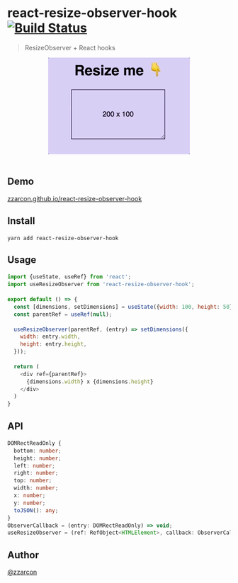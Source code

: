 # react-resize-observer-hook [![Build Status](https://travis-ci.org/zzarcon/react-resize-observer-hook.svg?branch=master)](https://travis-ci.org/zzarcon/react-resize-observer-hook)
> ResizeObserver + React hooks

<div align="center">
  <img src="demo.gif" alt="Logo" width="320">
  <br><br>
</div>

## Demo

[zzarcon.github.io/react-resize-observer-hook](https://zzarcon.github.io/react-resize-observer-hook)

## Install

```
yarn add react-resize-observer-hook
```

## Usage

```js
import {useState, useRef} from 'react';
import useResizeObserver from 'react-resize-observer-hook';

export default () => {
  const [dimensions, setDimensions] = useState({width: 100, height: 50})
  const parentRef = useRef(null);
  
  useResizeObserver(parentRef, (entry) => setDimensions({
    width: entry.width,
    height: entry.height,
  }));

  return (
    <div ref={parentRef}>
      {dimensions.width} x {dimensions.height}
    </div>
  )
}

```

## API

```typescript
DOMRectReadOnly {
  bottom: number;
  height: number;
  left: number;
  right: number;
  top: number;
  width: number;
  x: number;
  y: number;
  toJSON(): any;
}
ObserverCallback = (entry: DOMRectReadOnly) => void;
useResizeObserver = (ref: RefObject<HTMLElement>, callback: ObserverCallback) => {
```

## Author

[@zzarcon](https://twitter.com/zzarcon)
